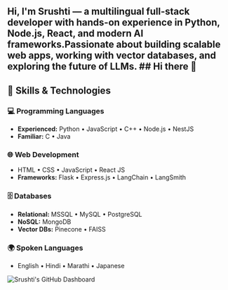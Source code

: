 ## Hi, I'm **Srushti** — a multilingual full-stack developer with hands-on experience in Python, Node.js, React, and modern AI frameworks.Passionate about building scalable web apps, working with vector databases, and exploring the future of LLMs. ## Hi there 👋

## 🧠 Skills & Technologies

### 💻 Programming Languages
- **Experienced:** Python • JavaScript • C++ • Node.js • NestJS  
- **Familiar:** C • Java

### 🌐 Web Development
- HTML • CSS • JavaScript • React JS  
- **Frameworks:** Flask • Express.js • LangChain • LangSmith

### 🗄️ Databases
- **Relational:** MSSQL • MySQL • PostgreSQL  
- **NoSQL:** MongoDB  
- **Vector DBs:** Pinecone • FAISS

### 🌍 Spoken Languages
- English • Hindi • Marathi • Japanese


![Srushti's GitHub Dashboard](https://github-readme-stats.vercel.app/api?username=anuraghazra&show_icons=true&bg_color=00000000)
